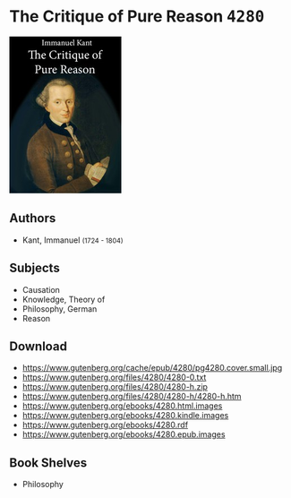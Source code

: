 # The Critique of Pure Reason <kbd>4280</kbd>

![](./cover.medium.jpg "")

## Authors


 - Kant, Immanuel <small>(1724 - 1804)</small>

## Subjects


 - Causation
 - Knowledge, Theory of
 - Philosophy, German
 - Reason

## Download


 - https://www.gutenberg.org/cache/epub/4280/pg4280.cover.small.jpg
 - https://www.gutenberg.org/files/4280/4280-0.txt
 - https://www.gutenberg.org/files/4280/4280-h.zip
 - https://www.gutenberg.org/files/4280/4280-h/4280-h.htm
 - https://www.gutenberg.org/ebooks/4280.html.images
 - https://www.gutenberg.org/ebooks/4280.kindle.images
 - https://www.gutenberg.org/ebooks/4280.rdf
 - https://www.gutenberg.org/ebooks/4280.epub.images

## Book Shelves


 - Philosophy
